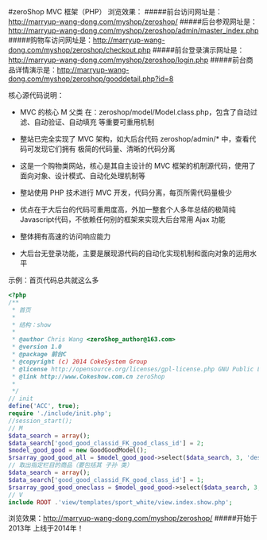 #zeroShop MVC 框架（PHP）
浏览效果：
#####前台访问网址是：http://marryup-wang-dong.com/myshop/zeroshop/
#####后台参观网址是：http://marryup-wang-dong.com/myshop/zeroshop/admin/master_index.php
#####购物车访问网址是：http://marryup-wang-dong.com/myshop/zeroshop/checkout.php
#####前台登录演示网址是：http://marryup-wang-dong.com/myshop/zeroshop/login.php
#####前台商品详情演示是：http://marryup-wang-dong.com/myshop/zeroshop/gooddetail.php?id=8

核心源代码说明：
- MVC 的核心 M 父类 在：zeroshop/model/Model.class.php，包含了自动过滤、自动验证、自动填充 等重要可重用机制
- 整站已完全实现了 MVC 架构，如大后台代码 zeroshop/admin/* 中，查看代码可发现它们拥有 极简的代码量、清晰的代码分离

- 这是一个购物类网站，核心是其自主设计的 MVC 框架的机制源代码，使用了面向对象、设计模式、自动化处理机制等

- 整站使用 PHP 技术进行 MVC 开发，代码分离，每页所需代码量极少

- 优点在于大后台的代码可重用度高，外加一整套个人多年总结的极简纯Javascript代码，不依赖任何别的框架来实现大后台常用 Ajax 功能

- 整体拥有高速的访问响应能力

- 大后台无登录功能，主要是展现源代码的自动化实现机制和面向对象的运用水平

示例：首页代码总共就这么多
````php
<?php
/**
 * 首页
 * 
 * 结构：show
 * 
 * @author Chris Wang <zeroShop_author@163.com>
 * @version 1.0
 * @package 前台C
 * @copyright (c) 2014 CokeSystem Group
 * @license http://opensource.org/licenses/gpl-license.php GNU Public License
 * @link http://www.Cokeshow.com.cn zeroShop
 * 
 */
// init
define('ACC', true);
require './include/init.php';
//session_start();
// M
$data_search = array();
$data_search['good_good_classid_FK_good_class_id'] = 2;
$model_good_good = new GoodGoodModel();
$rsarray_good_good_all = $model_good_good->select($data_search, 3, 'desc');	//获取本表的所有数据
// 取出指定栏目的商品（要包括其 子孙 类）
$data_search = array();
$data_search['good_good_classid_FK_good_class_id'] = 1;
$rsarray_good_good_oneclass = $model_good_good->select($data_search, 3, 'desc');
// V
include ROOT .'view/templates/sport_white/view.index.show.php';
````
浏览效果：http://marryup-wang-dong.com/myshop/zeroshop/
#####开始于2013年 上线于2014年！
